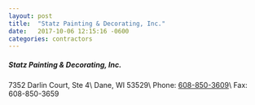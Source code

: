 ```yaml
---
layout: post
title:  "Statz Painting & Decorating, Inc."
date:   2017-10-06 12:15:16 -0600
categories: contractors
---
```



##### Statz Painting & Decorating, Inc.
7352 Darlin Court, Ste 4\\
Dane, WI 53529\\
Phone: [608-850-3609][phone]\\
Fax: 608-850-3659

[phone]: tel:608-850-3609
